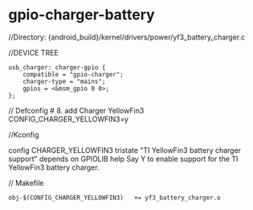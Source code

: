 # gpio-charger-battery

//Directory: {android_build}/kernel/drivers/power/yf3_battery_charger.c

//DEVICE TREE

	usb_charger: charger-gpio {
		compatible = "gpio-charger";
		charger-type = "mains";
		gpios = <&msm_gpio 0 0>;
	};

// Defconfig
	# 8. add Charger YellowFin3
	CONFIG_CHARGER_YELLOWFIN3=y

//Kconfig

config CHARGER_YELLOWFIN3
	tristate "TI YellowFin3 battery charger support"
	depends on GPIOLIB
	help
	  Say Y to enable support for the TI YellowFin3 battery charger.

// Makefile

	obj-$(CONFIG_CHARGER_YELLOWFIN3)   += yf3_battery_charger.o
